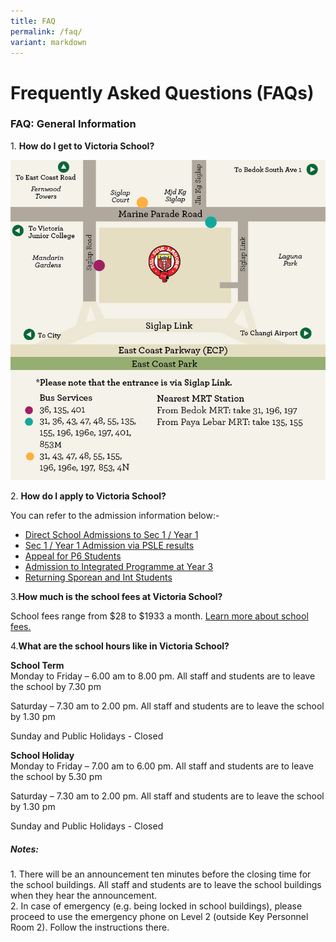 ```yaml
---
title: FAQ
permalink: /faq/
variant: markdown
---
```

# **Frequently Asked Questions (FAQs)**

### FAQ: General Information

1\. **How do I get to Victoria School?**

![](/images/map-2112021.png)

2\. **How do I apply to Victoria School?**

You can refer to the admission information below:-

* [Direct School Admissions to Sec 1 / Year 1](/prospective-students/admission-to-VS/direct-school-admissions-to-sec-1-year-1/)
* [Sec 1 / Year 1 Admission via PSLE results](/prospective-students/admission-to-VS/sec-1-year-1-admission-via-psle-results/)
* [Appeal for P6 Students](/prospective-students/admission-to-VS/appeal-for-p6-students/)
* [Admission to Integrated Programme at Year 3](/prospective-students/admission-to-VS/admission-to-integrated-programme-at-year-3/)
* [Returning Sporean and Int Students](/prospective-students/admission-to-VS/returning-sporean-and-int-students/)

3\.**How much is the school fees at Victoria School?**

School fees range from $28 to $1933 a month. [Learn more about school fees.](/admissions/financial-information-assistance/)

4\.**What are the school hours like in Victoria School?**

**School Term**   
Monday to Friday – 6.00 am to 8.00 pm. All staff and students are to leave the school by 7.30 pm

Saturday – 7.30 am to 2.00 pm. All staff and students are to leave the school by 1.30 pm

Sunday and Public Holidays - Closed

**School Holiday**     
Monday to Friday – 7.00 am to 6.00 pm. All staff and students are to leave the school by 5.30 pm

Saturday – 7.30 am to 2.00 pm. All staff and students are to leave the school by 1.30 pm

Sunday and Public Holidays - Closed

##### **Notes:**

1\. There will be an announcement ten minutes before the closing time for the school buildings. All staff and students are to leave the school buildings when they hear the announcement.  
2\. In case of emergency (e.g. being locked in school buildings), please proceed to use the emergency phone on Level 2 (outside Key Personnel Room 2). Follow the instructions there.